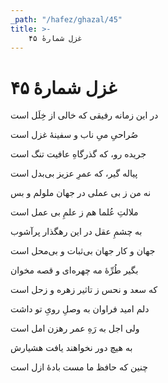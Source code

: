 ```yaml
---
_path: "/hafez/ghazal/45"
title: >-
    غزل شمارهٔ ۴۵
---
```

# غزل شمارهٔ ۴۵

<div class="b" id="bn1"><div class="m1"><p>در این زمانه رفیقی که خالی از خِلَل است</p></div>
<div class="m2"><p>صُراحیِ میِ ناب و سفینهٔ غزل است</p></div></div>
<div class="b" id="bn2"><div class="m1"><p>جریده رو، که گذرگاهِ عافیت تنگ است</p></div>
<div class="m2"><p>پیاله گیر، که عمرِ عزیز بی‌بدل است</p></div></div>
<div class="b" id="bn3"><div class="m1"><p>نه من ز بی عملی در جهان ملولم و بس</p></div>
<div class="m2"><p>ملالتِ عُلما هم ز علمِ بی عمل است</p></div></div>
<div class="b" id="bn4"><div class="m1"><p>به چشمِ عقل در این رهگذار پرآشوب</p></div>
<div class="m2"><p>جهان و کار جهان بی‌ثبات و بی‌محل است</p></div></div>
<div class="b" id="bn5"><div class="m1"><p>بگیر طُرِّهٔ مه چهره‌ای و قصه مخوان</p></div>
<div class="m2"><p>که سعد و نحس ز تاثیر زهره و زحل است</p></div></div>
<div class="b" id="bn6"><div class="m1"><p>دلم امید فراوان به وصلِ رویِ تو داشت</p></div>
<div class="m2"><p>ولی اجل به رَهِ عمر رهزن امل است</p></div></div>
<div class="b" id="bn7"><div class="m1"><p>به هیچ دور نخواهند یافت هشیارش</p></div>
<div class="m2"><p>چنین که حافظ ما مست بادهٔ ازل است</p></div></div>
